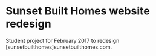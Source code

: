 # Sunset Built Homes website redesign

Student project for February 2017 to redesign [sunsetbuilthomes]sunsetbuilthomes.com.
